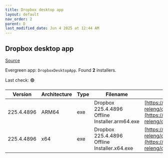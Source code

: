 ```yaml
---
title: Dropbox desktop app
layout: default
nav_order: 2
parent: D
last_modified_date: Jun 4 2025 at 12:44 AM
---
```


## Dropbox desktop app

[Source](https://www.dropbox.com/desktop)

Evergreen app: `DropboxDesktopApp`. Found **2** installers.

Last check: 🟢

| Version    | Architecture | Type | Filename                                       | URI                                                                                                                                                                                                            |
| ---------- | ------------ | ---- | ---------------------------------------------- | -------------------------------------------------------------------------------------------------------------------------------------------------------------------------------------------------------------- |
| 225.4.4896 | ARM64        | exe  | Dropbox 225.4.4896 Offline Installer.arm64.exe | [https://edge.dropboxstatic.com/dbx-releng/client/Dropbox%20225.4.4896%20Offline%20Installer.arm64.exe](https://edge.dropboxstatic.com/dbx-releng/client/Dropbox%20225.4.4896%20Offline%20Installer.arm64.exe) |
| 225.4.4896 | x64          | exe  | Dropbox 225.4.4896 Offline Installer.x64.exe   | [https://edge.dropboxstatic.com/dbx-releng/client/Dropbox%20225.4.4896%20Offline%20Installer.x64.exe](https://edge.dropboxstatic.com/dbx-releng/client/Dropbox%20225.4.4896%20Offline%20Installer.x64.exe)     |

